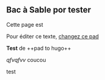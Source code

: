## Bac à Sable por tester

Cette page est

Pour éditer ce texte, [changez ce
pad](https://pad.lamyne.org/GENEPI_2022_BacaSable?both)

**Test** de ++pad to hugo++

*qfvqfvv* coucou

test

